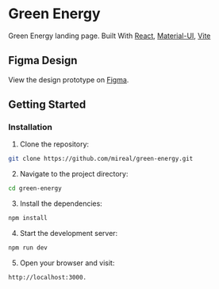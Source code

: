 # Green Energy

Green Energy landing page. Built With [React](https://react.dev/), [Material-UI](https://mui.com/material-ui/), [Vite](https://vite.dev/)

## Figma Design

View the design prototype on [Figma](https://www.figma.com/design/i85BVSrBfdazqceZqnkoET/Green-Energy-S.R.L.-(Copy)?node-id=0-1&p=f&t=h0houPJRRlj0CuTS-0).

## Getting Started

### Installation

1. Clone the repository:
```bash
git clone https://github.com/mireal/green-energy.git
```
2. Navigate to the project directory:
```bash
cd green-energy
```
3. Install the dependencies:
```bash
npm install
```
4. Start the development server:
```bash
npm run dev
```

5. Open your browser and visit:
```bash
http://localhost:3000.
```
